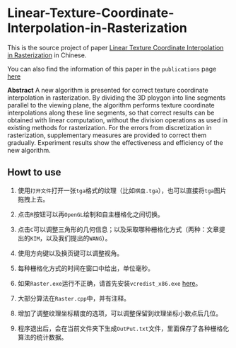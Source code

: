 # Linear-Texture-Coordinate-Interpolation-in-Rasterization

This is the source project of paper [Linear Texture Coordinate Interpolation in Rasterization](http://www.jcad.cn/jcadcms/document/attach_manager!download.action?id=4028e4e44bc55348014c2be463d81403) in Chinese.

You can also find the information of this paper in the `publications` page [here](https://hanhonglei.github.io/publications/)

**Abstract** A new algorithm is presented for correct texture coordinate interpolation in rasterization. By dividing the 3D ploygon into line segments parallel to the viewing plane, the algorithm performs texture coordinate interpolations along these line segments, so that correct results can be obtained with linear computation, without the division operations as used in existing methods for rasterization. For the errors from discretization in rasterization, supplementary measures are provided to correct them gradually. Experiment results show the effectiveness and efficiency of the new algorithm. 

## Howt to use

1. 使用`打开文件`打开一张`tga`格式的纹理（比如`棋盘.tga`），也可以直接将`tga`图片拖拽上去。

2. 点击`R`按钮可以再`OpenGL`绘制和自主栅格化之间切换。

3. 点击`C`可以调整三角形的几何信息；以及采取哪种栅格化方式（两种：文章提出的`KIM`，以及我们提出的`WANG`）。

4. 使用方向键以及换页键可以调整视角。

5. 每种栅格化方式的时间在窗口中给出，单位毫秒。

6. 如果`Raster.exe`运行不正确，请首先安装`vcredist_x86.exe` [here](https://www.microsoft.com/en-us/download/details.aspx?id=5555)。

7. 大部分算法在`Raster.cpp`中，并有注释。

8. 增加了调整纹理坐标精度的选项，可以调整保留到纹理坐标小数点后几位。

9. 程序退出后，会在当前文件夹下生成`OutPut.txt`文件，里面保存了各种栅格化算法的统计数据。
